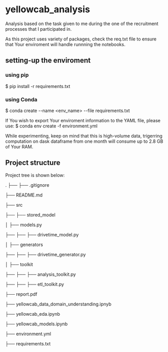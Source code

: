 # yellowcab_analysis
Analysis based on the task given to me during the one of the recruitment processes that I participated in.

As this project uses variety of packages, check the req.txt file to ensure that Your enviroment will handle runnning 
the notebooks.

## setting-up the enviroment

### using pip
$ pip install -r requirements.txt

### using Conda
$ conda create --name <env_name> --file requirements.txt

If You wish to export Your enviroment information to the YAML file, please use:
$ conda env create -f environment.yml

While experimenting, keep on mind that this is high-volume data, trigerring computation on dask dataframe from one month 
will consume up to 2.8 GB of Your RAM. 

## Project structure
Project tree is shown below:

.
├── ├── .gitignore

├── README.md 

├── src

├── ├── stored_model

│   ├── models.py

├── ├── ├── drivetime_model.py

│   ├── generators

├── ├── ├── drivetime_generator.py

│   ├── toolkit

├── ├── ├── analysis_toolkit.py

├── ├── ├── etl_toolkit.py

├── report.pdf

├── yellowcab_data_domain_understanding.ipnyb

├── yellowcab_eda.ipynb

├── yellowcab_models.ipynb

├── environment.yml

├── requirements.txt
